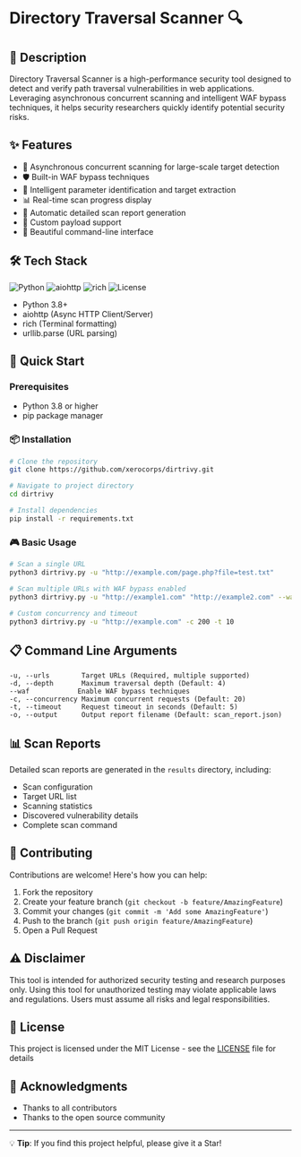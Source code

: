# Directory Traversal Scanner 🔍

## 📖 Description

Directory Traversal Scanner is a high-performance security tool designed to detect and verify path traversal vulnerabilities in web applications. Leveraging asynchronous concurrent scanning and intelligent WAF bypass techniques, it helps security researchers quickly identify potential security risks.

## ✨ Features

- 🚄 Asynchronous concurrent scanning for large-scale target detection
- 🛡️ Built-in WAF bypass techniques
- 🎯 Intelligent parameter identification and target extraction
- 📊 Real-time scan progress display
- 📝 Automatic detailed scan report generation
- 🔄 Custom payload support
- 🌈 Beautiful command-line interface

## 🛠️ Tech Stack

![Python](https://img.shields.io/badge/Python-3.8+-blue)
![aiohttp](https://img.shields.io/badge/aiohttp-latest-green)
![rich](https://img.shields.io/badge/rich-latest-yellow)
![License](https://img.shields.io/badge/License-MIT-green)

- Python 3.8+
- aiohttp (Async HTTP Client/Server)
- rich (Terminal formatting)
- urllib.parse (URL parsing)

## 🚀 Quick Start

### Prerequisites

- Python 3.8 or higher
- pip package manager

### 📦 Installation

```bash
# Clone the repository
git clone https://github.com/xerocorps/dirtrivy.git

# Navigate to project directory
cd dirtrivy

# Install dependencies
pip install -r requirements.txt
```

### 🎮 Basic Usage

```bash
# Scan a single URL
python3 dirtrivy.py -u "http://example.com/page.php?file=test.txt"

# Scan multiple URLs with WAF bypass enabled
python3 dirtrivy.py -u "http://example1.com" "http://example2.com" --waf

# Custom concurrency and timeout
python3 dirtrivy.py -u "http://example.com" -c 200 -t 10
```

## 📋 Command Line Arguments

```
-u, --urls        Target URLs (Required, multiple supported)
-d, --depth       Maximum traversal depth (Default: 4)
--waf            Enable WAF bypass techniques
-c, --concurrency Maximum concurrent requests (Default: 20)
-t, --timeout     Request timeout in seconds (Default: 5)
-o, --output      Output report filename (Default: scan_report.json)
```

## 📊 Scan Reports

Detailed scan reports are generated in the `results` directory, including:
- Scan configuration
- Target URL list
- Scanning statistics
- Discovered vulnerability details
- Complete scan command

## 🤝 Contributing

Contributions are welcome! Here's how you can help:

1. Fork the repository
2. Create your feature branch (`git checkout -b feature/AmazingFeature`)
3. Commit your changes (`git commit -m 'Add some AmazingFeature'`)
4. Push to the branch (`git push origin feature/AmazingFeature`)
5. Open a Pull Request

## ⚠️ Disclaimer

This tool is intended for authorized security testing and research purposes only. Using this tool for unauthorized testing may violate applicable laws and regulations. Users must assume all risks and legal responsibilities.

## 📄 License

This project is licensed under the MIT License - see the [LICENSE](LICENSE) file for details

## 🌟 Acknowledgments

- Thanks to all contributors
- Thanks to the open source community

---

💡 **Tip**: If you find this project helpful, please give it a Star!
